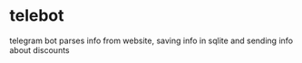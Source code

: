# telebot
telegram bot parses info from website, saving info in sqlite and sending info about discounts
